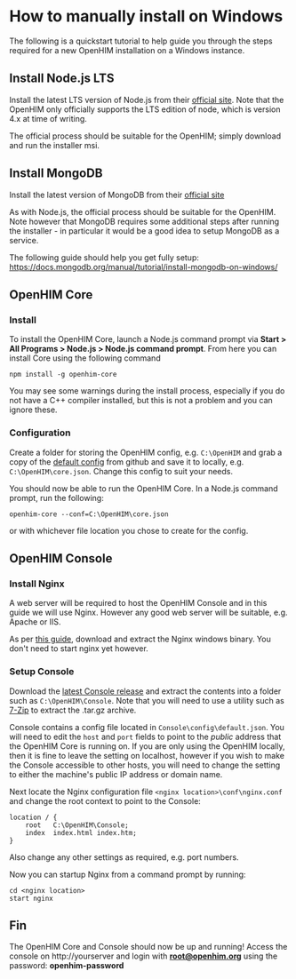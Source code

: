 How to manually install on Windows
==================================

The following is a quickstart tutorial to help guide you through the steps required for a new OpenHIM installation on a Windows instance.

## Install Node.js LTS

Install the latest LTS version of Node.js from their [official site](http://nodejs.org/). Note that the OpenHIM only officially supports the LTS edition of node, which is version 4.x at time of writing.

The official process should be suitable for the OpenHIM; simply download and run the installer msi.

## Install MongoDB

Install the latest version of MongoDB from their [official site](https://www.mongodb.org/)

As with Node.js, the official process should be suitable for the OpenHIM. Note however that MongoDB requires some additional steps after running the installer - in particular it would be a good idea to setup MongoDB as a service.

The following guide should help you get fully setup: https://docs.mongodb.org/manual/tutorial/install-mongodb-on-windows/

## OpenHIM Core

### Install

To install the OpenHIM Core, launch a Node.js command prompt via **Start > All Programs > Node.js > Node.js command prompt**. From here you can install Core using the following command
```
npm install -g openhim-core
```

You may see some warnings during the install process, especially if you do not have a C++ compiler installed, but this is not a problem and you can ignore these.

### Configuration

Create a folder for storing the OpenHIM config, e.g. `C:\OpenHIM` and grab a copy of the [default config](https://raw.githubusercontent.com/jembi/openhim-core-js/master/config/default.json) from github and save it to locally, e.g. `C:\OpenHIM\core.json`. Change this config to suit your needs.

You should now be able to run the OpenHIM Core. In a Node.js command prompt, run the following:
```
openhim-core --conf=C:\OpenHIM\core.json
```
or with whichever file location you chose to create for the config.

## OpenHIM Console

### Install Nginx

A web server will be required to host the OpenHIM Console and in this guide we will use Nginx. However any good web server will be suitable, e.g. Apache or IIS.

As per [this guide](https://www.nginx.com/resources/wiki/start/topics/tutorials/install/), download and extract the Nginx windows binary. You don't need to start nginx yet however.

### Setup Console

Download the [latest Console release](https://github.com/jembi/openhim-console/releases/latest) and extract the contents into a folder such as `C:\OpenHIM\Console`. Note that you will need to use a utility such as [7-Zip](http://www.7-zip.org/) to extract the .tar.gz archive.

Console contains a config file located in `Console\config\default.json`. You will need to edit the `host` and `port` fields to point to the *public* address that the OpenHIM Core is running on. If you are only using the OpenHIM locally, then it is fine to leave the setting on localhost, however if you wish to make the Console accessible to other hosts, you will need to change the setting to either the machine's public IP address or domain name.

Next locate the Nginx configuration file `<nginx location>\conf\nginx.conf` and change the root context to point to the Console:
```
location / {
    root   C:\OpenHIM\Console;
    index  index.html index.htm;
}
```

Also change any other settings as required, e.g. port numbers.

Now you can startup Nginx from a command prompt by running:
```
cd <nginx location>
start nginx
```

## Fin

The OpenHIM Core and Console should now be up and running! Access the console on http://yourserver and login with **root@openhim.org** using the password: **openhim-password**
